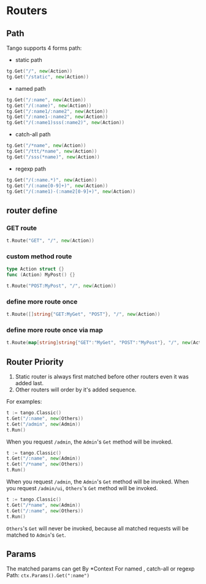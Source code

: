 # Routers

## Path

Tango supports 4 forms path:

* static path
```Go
tg.Get("/", new(Action))
tg.Get("/static", new(Action))
```

* named path
```Go
tg.Get("/:name", new(Action))
tg.Get("/(:name)", new(Action))
tg.Get("/:name1/:name2", new(Action))
tg.Get("/:name1-:name2", new(Action))
tg.Get("/(:name1)sss(:name2)", new(Action))
```

* catch-all path
```Go
tg.Get("/*name", new(Action))
tg.Get("/ttt/*name", new(Action))
tg.Get("/sss(*name)", new(Action))
```

* regexp path
```Go
tg.Get("/(:name.*)", new(Action))
tg.Get("/(:name[0-9]+)", new(Action))
tg.Get("/(:name1)-(:name2[0-9]+)", new(Action))
```

## router define

### GET route
```Go
t.Route("GET", "/", new(Action))
```

### custom method route
```Go
type Action struct {}
func (Action) MyPost() {}

t.Route("POST:MyPost", "/", new(Action))
```

### define more route once
```Go
t.Route([]string{"GET:MyGet", "POST"}, "/", new(Action))
```

### define more route once via map
```Go
t.Route(map[string]string{"GET":"MyGet", "POST":"MyPost"}, "/", new(Action))
```

## Router Priority

1. Static router is always first matched before other routers even it was added last.
2. Other routers will order by it's added sequence.

For examples:
```Go
t := tango.Classic()
t.Get("/:name", new(Others))
t.Get("/admin", new(Admin))
t.Run()
```
When you request `/admin`, the `Admin`'s `Get` method will be invoked.

```Go
t := tango.Classic()
t.Get("/:name", new(Admin))
t.Get("/*name", new(Others))
t.Run()
```
When you request `/admin`, the `Admin`'s `Get` method will be invoked. When you request `/admin/ui`, `Others`'s `Get` method will be invoked.

```Go
t := tango.Classic()
t.Get("/*name", new(Admin))
t.Get("/:name", new(Others))
t.Run()
```

`Others`'s `Get` will never be invoked, because all matched requests will be matched to `Admin`'s `Get`.

## Params

The matched params can get By *Context
For named , catch-all or regexp Path: `ctx.Params().Get(":name")`
